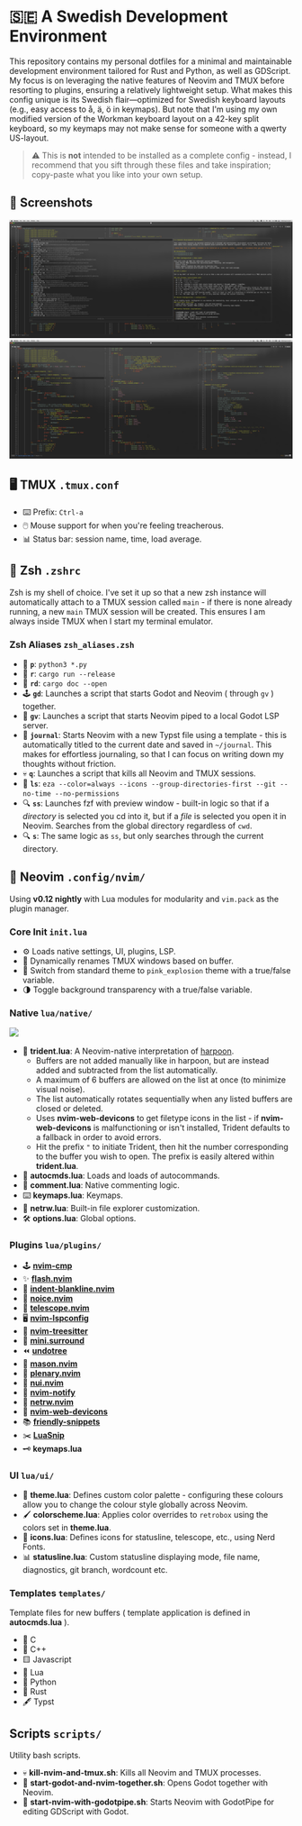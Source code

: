 # 🇸🇪 A Swedish Development Environment
This repository contains my personal dotfiles for a minimal and maintainable development environment tailored for Rust and Python, as well as GDScript. My focus is on leveraging the native features of Neovim and TMUX before resorting to plugins, ensuring a relatively lightweight setup.
What makes this config unique is its Swedish flair—optimized for Swedish keyboard layouts (e.g., easy access to å, ä, ö in keymaps). But note that I'm using my own modified version of the Workman keyboard layout on a 42-key split keyboard, so my keymaps may not make sense for someone with a qwerty US-layout.

> ⚠️ This is **not** intended to be installed as a complete config - instead, I recommend that you sift through these files and take inspiration; copy-paste what you like into your own setup.

## 📸 Screenshots
![2](media/2.png)
![3](media/3.png)

## 🖥️ TMUX `.tmux.conf`
- ⌨️ Prefix: `Ctrl-a`
- 🖱️ Mouse support for when you're feeling treacherous.
- 📊 Status bar: session name, time, load average.

## 🐚 Zsh `.zshrc`
Zsh is my shell of choice. I've set it up so that a new zsh instance will automatically attach to a TMUX session called `main` - if there is none already running, a new `main` TMUX session will be created. This ensures I am always inside TMUX when I start my terminal emulator.

### Zsh Aliases `zsh_aliases.zsh`
- 🐍 **`p`**: `python3 *.py`
- 🦀 **`r`**: `cargo run --release`
- 🦀 **`rd`**: `cargo doc --open`
- 🕹️ **`gd`**: Launches a script that starts Godot and Neovim ( through `gv` ) together.
- 🚀 **`gv`**: Launches a script that starts Neovim piped to a local Godot LSP server.
- 📔 **`journal`**: Starts Neovim with a new Typst file using a template - this is automatically titled to the current date and saved in `~/journal`. This makes for effortless journaling, so that I can focus on writing down my thoughts without friction.
- 💀 **`q`**: Launches a script that kills all Neovim and TMUX sessions.
- 📂 **`ls`**: `eza --color=always --icons --group-directories-first --git --no-time --no-permissions`
- 🔍 **`ss`**: Launches fzf with preview window - built-in logic so that if a *directory* is selected you cd into it, but if a *file* is selected you open it in Neovim. Searches from the global directory regardless of `cwd`.
- 🔍 **`s`**: The same logic as `ss`, but only searches through the current directory.

## 📝 Neovim `.config/nvim/`
Using **v0.12 nightly** with Lua modules for modularity and `vim.pack` as the plugin manager.

### Core Init `init.lua`
- ⚙️ Loads native settings, UI, plugins, LSP.
- 📌 Dynamically renames TMUX windows based on buffer.
- 🎨 Switch from standard theme to `pink_explosion` theme with a true/false variable.
- 🌗 Toggle background transparency with a true/false variable.

### Native `lua/native/`

<img src="media/trident.gif" width="500" />

- 🔱 **trident.lua**: A Neovim-native interpretation of [harpoon](https://github.com/ThePrimeagen/harpoon/tree/harpoon2).
    - Buffers are not added manually like in harpoon, but are instead added and subtracted from the list automatically.
    - A maximum of 6 buffers are allowed on the list at once (to minimize visual noise).
    - The list automatically rotates sequentially when any listed buffers are closed or deleted.
    - Uses **nvim-web-devicons** to get filetype icons in the list - if **nvim-web-devicons** is malfunctioning or isn't installed, Trident defaults to a fallback in order to avoid errors.
    - Hit the prefix `"` to initiate Trident, then hit the number corresponding to the buffer you wish to open. The prefix is easily altered within **trident.lua**.
- 🚀 **autocmds.lua**: Loads and loads of autocommands.
- 📝 **comment.lua**: Native commenting logic.
- ⌨️ **keymaps.lua**: Keymaps.
- 📁 **netrw.lua**: Built-in file explorer customization.
- 🛠️ **options.lua**: Global options.

### Plugins `lua/plugins/`
- 🕹️ [**nvim-cmp**](https://dotfyle.com/plugins/hrsh7th/nvim-cmp)
- ✨ [**flash.nvim**](https://dotfyle.com/plugins/folke/flash.nvim)
- 📏 [**indent-blankline.nvim**](https://dotfyle.com/plugins/lukas-reineke/indent-blankline.nvim)
- 💬 [**noice.nvim**](https://dotfyle.com/plugins/folke/noice.nvim)
- 🔭 [**telescope.nvim**](https://dotfyle.com/plugins/nvim-telescope/telescope.nvim)
- 🖥️ [**nvim-lspconfig**](https://dotfyle.com/plugins/neovim/nvim-lspconfig)
- 🌳 [**nvim-treesitter**](https://dotfyle.com/plugins/nvim-treesitter/nvim-treesitter)
- 🔗 [**mini.surround**](https://dotfyle.com/plugins/echasnovski/mini.surround)
- ⏪ [**undotree**](https://github.com/mbbill/undotree)
- 🧰 [**mason.nvim**](https://dotfyle.com/plugins/williamboman/mason.nvim)
- 🔧 [**plenary.nvim**](https://dotfyle.com/plugins/nvim-lua/plenary.nvim)
- 🎨 [**nui.nvim**](https://dotfyle.com/plugins/MunifTanjim/nui.nvim)
- 🔔 [**nvim-notify**](https://dotfyle.com/plugins/rcarriga/nvim-notify)
- 📁 [**netrw.nvim**](https://dotfyle.com/plugins/prichrd/netrw.nvim)
- 🌟 [**nvim-web-devicons**](https://dotfyle.com/plugins/nvim-tree/nvim-web-devicons)
- 📚 [**friendly-snippets**](https://dotfyle.com/plugins/rafamadriz/friendly-snippets)
- ✂️ [**LuaSnip**](https://dotfyle.com/plugins/L3MON4D3/LuaSnip)
- 🗝️ **keymaps.lua**

### UI `lua/ui/`
- 🎨 **theme.lua**: Defines custom color palette - configuring these colours allow you to change the colour style globally across Neovim.
- 🖌️ **colorscheme.lua**: Applies color overrides to `retrobox` using the colors set in **theme.lua**.
- 🌟 **icons.lua**: Defines icons for statusline, telescope, etc., using Nerd Fonts.
- 📊 **statusline.lua**: Custom statusline displaying mode, file name, diagnostics, git branch, wordcount etc.

### Templates `templates/`
Template files for new buffers ( template application is defined in **autocmds.lua** ).
- 🐚 C
- 🔵 C++
- 🟨 Javascript
- 🌙 Lua
- 🐍 Python
- 🦀 Rust
- 🖋️ Typst

## Scripts `scripts/`
Utility bash scripts.
- 💀 **kill-nvim-and-tmux.sh**: Kills all Neovim and TMUX processes.
- 🚀 **start-godot-and-nvim-together.sh**: Opens Godot together with Neovim.
- 🔧 **start-nvim-with-godotpipe.sh**: Starts Neovim with GodotPipe for editing GDScript with Godot.
